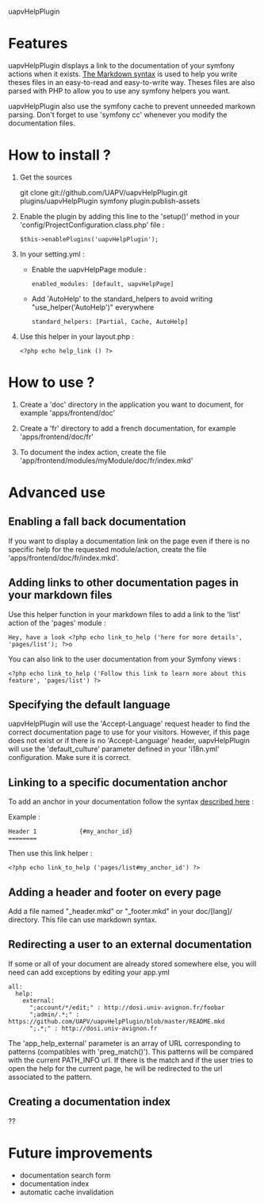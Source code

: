uapvHelpPlugin

Features
========

uapvHelpPlugin displays a link to the documentation of your symfony actions when
it exists. [The Markdown syntax][1] is used to help you write theses files in an
easy-to-read and easy-to-write way. Theses files are also parsed with PHP to
allow you to use any symfony helpers you want.

uapvHelpPlugin also use the symfony cache to prevent unneeded markown parsing.
Don't forget to use 'symfony cc' whenever you modify the documentation files.


How to install ?
================

1) Get the sources

    git clone git://github.com/UAPV/uapvHelpPlugin.git plugins/uapvHelpPlugin
    symfony plugin:publish-assets

2) Enable the plugin by adding this line to the 'setup()' method in your 'config/ProjectConfiguration.class.php' file :

       $this->enablePlugins('uapvHelpPlugin');

3) In your setting.yml :

   * Enable the uapvHelpPage module :

         enabled_modules: [default, uapvHelpPage]

   * Add 'AutoHelp' to the standard_helpers to avoid writing "use_helper('AutoHelp')" everywhere

         standard_helpers: [Partial, Cache, AutoHelp]

4) Use this helper in your layout.php :

       <?php echo help_link () ?>

How to use ?
============

1) Create a 'doc' directory in the application you want to document, for example 'apps/frontend/doc'

2) Create a 'fr' directory to add a french documentation, for example 'apps/frontend/doc/fr'

3) To document the index action, create the file 'app/frontend/modules/myModule/doc/fr/index.mkd'


Advanced use
============

Enabling a fall back documentation
----------------------------------

If you want to display a documentation link on the page even if there is no
specific help for the requested module/action, create the file
'apps/frontend/doc/fr/index.mkd'.  

Adding links to other documentation pages in your markdown files
----------------------------------------------------------------

Use this helper function in your markdown files to add a link to the 'list' action of the 'pages' module :

    Hey, have a look <?php echo link_to_help ('here for more details', 'pages/list'); ?>o

You can also link to the user documentation from your Symfony views :

    <?php echo link_to_help ('Follow this link to learn more about this feature', 'pages/list') ?>

Specifying the default language
-------------------------------

uapvHelpPlugin will use the 'Accept-Language' request header to find the correct
documentation page to use for your visitors. However, if this page does not
exist or if there is no 'Accept-Language' header, uapvHelpPlugin will use the
'default_culture' parameter defined in your 'i18n.yml' configuration. Make sure
it is correct.


Linking to a specific documentation anchor
------------------------------------------

To add an anchor in your documentation follow the syntax [described here][2] :

Example :

    Header 1            {#my_anchor_id}
    ========

Then use this link helper :

    <?php echo link_to_help ('pages/list#my_anchor_id') ?>

Adding a header and footer on every page
----------------------------------------

Add a file named "\_header.mkd" or "\_footer.mkd" in your doc/[lang]/ directory.
This file can use markdown syntax.


Redirecting a user to an external documentation
-----------------------------------------------

If some or all of your document are already stored somewhere else, you will need can add exceptions by editing your app.yml

    all:
      help:
        external:
          ";account/*/edit;" : http://dosi.univ-avignon.fr/foobar
          ";admin/.*;" : https://github.com/UAPV/uapvHelpPlugin/blob/master/README.mkd
          ";.*;" : http://dosi.univ-avignon.fr

The 'app_help_external' parameter is an array of URL corresponding to patterns (compatibles with 'preg_match()').
This patterns will be compared with the current PATH_INFO url. If there is the match and if the user tries to
open the help for the current page, he will be redirected to the url associated to the pattern.


Creating a documentation index
------------------------------

??

Future improvements
===================

* documentation search form
* documentation index
* automatic cache invalidation



[1]: http://daringfireball.net/projects/markdown/syntax  
[2]: http://michelf.com/projects/php-markdown/extra/#header-id
